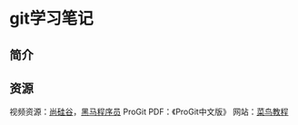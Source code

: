 # git学习笔记

## 简介


## 资源

视频资源：<a href="https://www.bilibili.com/video/BV1vy4y1s7k6?p=2">尚硅谷</a>，<a href="https://www.bilibili.com/video/BV1MU4y1Y7h5/?spm_id_from=333.788.recommend_more_video.1">黑马程序员</a>
ProGit PDF：<a hraf="/资源/ProGit 中文版.pdf">《ProGit中文版》</a>
网站：<a href="https://www.runoob.com/git/git-tutorial.html">菜鸟教程</a>